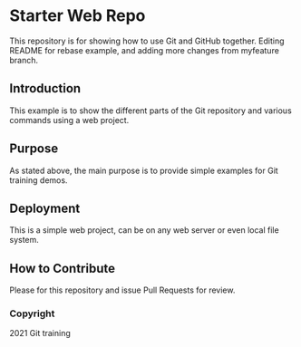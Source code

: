 # Starter Web Repo

This repository is for showing how to use Git and GitHub together. Editing README for rebase example, and adding more changes from myfeature branch.

## Introduction
This example is to show the different parts of the Git repository and various commands using a web project.

## Purpose

As stated above, the main purpose is to provide simple examples for Git training demos.

## Deployment
This is a simple web project, can be on any web server or even local file system.

## How to Contribute

Please for this repository and issue Pull Requests for review. 

### Copyright
2021 Git training
